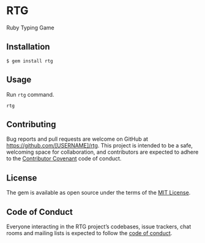 # RTG

Ruby Typing Game


## Installation

```
$ gem install rtg
```

## Usage

Run `rtg` command.

```
rtg
```

## Contributing

Bug reports and pull requests are welcome on GitHub at https://github.com/[USERNAME]/rtg. This project is intended to be a safe, welcoming space for collaboration, and contributors are expected to adhere to the [Contributor Covenant](http://contributor-covenant.org) code of conduct.

## License

The gem is available as open source under the terms of the [MIT License](http://opensource.org/licenses/MIT).

## Code of Conduct

Everyone interacting in the RTG project’s codebases, issue trackers, chat rooms and mailing lists is expected to follow the [code of conduct](https://github.com/[USERNAME]/rtg/blob/master/CODE_OF_CONDUCT.md).
